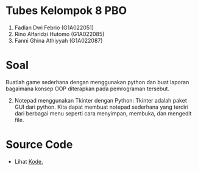 # Tubes Kelompok 8 PBO
1. Fadlan Dwi Febrio (G1A022051)
2. Rino Alfaridzi Hutomo (G1A022085)
3. Fanni Ghina Athiyyah (G1A022087)

# Soal
Buatlah game sederhana dengan menggunakan python dan buat laporan bagaimana konsep
OOP diterapkan pada pemrograman tersebut.

2. Notepad menggunakan Tkinter dengan Python: Tkinter adalah paket GUI dari python. Kita
dapat membuat notepad sederhana yang terdiri dari berbagai menu seperti cara menyimpan,
membuka, dan mengedit file.

# Source Code
- Lihat <a href=hhttps://github.com/Dlann12/TubesKel8PBO/blob/main/TUBES.py>Kode.</a><br><br>
